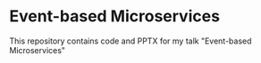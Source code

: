 
# Event-based Microservices

This repository contains code and PPTX for my talk "Event-based Microservices"

